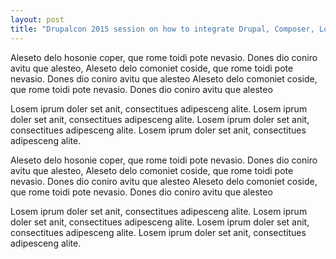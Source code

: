 ```yaml
---
layout: post
title: "Drupalcon 2015 session on how to integrate Drupal, Composer, Loggly, Pagerduty and Slack HQ "
---
```


Aleseto delo hosonie coper, que rome toidi pote nevasio. Dones dio coniro avitu que alesteo, Aleseto delo comoniet coside, que rome toidi pote nevasio. Dones dio coniro avitu que alesteo Aleseto delo comoniet coside, que rome toidi pote nevasio. Dones dio coniro avitu que alesteo

<!--more-->

Losem iprum doler set anit, consectitues adipesceng alite. Losem iprum doler set anit, consectitues adipesceng alite. Losem iprum doler set anit, consectitues adipesceng alite. Losem iprum doler set anit, consectitues adipesceng alite.

Aleseto delo hosonie coper, que rome toidi pote nevasio. Dones dio coniro avitu que alesteo, Aleseto delo comoniet coside, que rome toidi pote nevasio. Dones dio coniro avitu que alesteo Aleseto delo comoniet coside, que rome toidi pote nevasio. Dones dio coniro avitu que alesteo

Losem iprum doler set anit, consectitues adipesceng alite. Losem iprum doler set anit, consectitues adipesceng alite. Losem iprum doler set anit, consectitues adipesceng alite. Losem iprum doler set anit, consectitues adipesceng alite.

